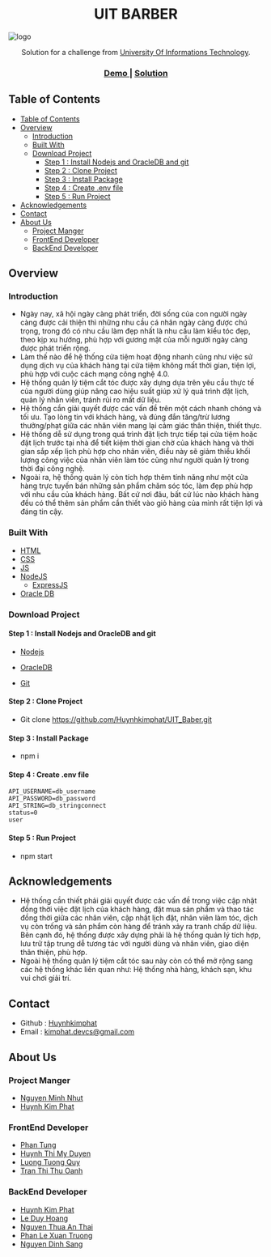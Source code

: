 <h1 align="center">UIT BARBER</h1>

![logo](https://user-images.githubusercontent.com/30569818/113259711-a2bffa80-92f7-11eb-8771-304248752a41.jpg)

<div align="center">
   Solution for a challenge from  <a href="https://www.uit.edu.vn/" target="_blank">University Of Informations Technology</a>.
</div>

<div align="center">
  <h3>
    <a href="">
      Demo
    </a>
    <span> | </span>
    <a href="https://github.com/Huynhkimphat/">
      Solution
    </a>
  </h3>
</div>
<!-- TABLE OF CONTENTS -->

## Table of Contents

- [Table of Contents](#table-of-contents)
- [Overview](#overview)
  - [Introduction](#introduction)
  - [Built With](#built-with)
  - [Download Project](#download-project)
    - [Step 1 : Install Nodejs and OracleDB and git](#step-1--install-nodejs-and-oracledb-and-git)
    - [Step 2 : Clone Project](#step-2--clone-project)
    - [Step 3 : Install Package](#step-3--install-package)
    - [Step 4 : Create .env file](#step-4--create-env-file)
    - [Step 5 : Run Project](#step-5--run-project)
- [Acknowledgements](#acknowledgements)
- [Contact](#contact)
- [About Us](#about-us)
  - [Project Manger](#project-manger)
  - [FrontEnd Developer](#frontend-developer)
  - [BackEnd Developer](#backend-developer)

## Overview

### Introduction

- Ngày nay, xã hội ngày càng phát triển, đời sống của con người ngày càng được cải thiện thì những nhu cầu cá nhân ngày càng được chú trọng, trong đó có nhu cầu làm đẹp nhất là nhu cầu làm kiểu tóc đẹp, theo kịp xu hướng, phù hợp với gương mặt của mỗi người ngày càng được phát triển rộng.
- Làm thế nào để hệ thống cửa tiệm hoạt động nhanh cũng như việc sử dụng dịch vụ của khách hàng tại cửa tiệm không mất thời gian, tiện lợi, phù hợp với cuộc cách mạng công nghệ 4.0.
- Hệ thống quản lý tiệm cắt tóc được xây dựng dựa trên yêu cầu thực tế của người dùng giúp nâng cao hiệu suất giúp xử lý quá trình đặt lịch, quản lý nhân viên, tránh rủi ro mất dữ liệu.
- Hệ thống cần giải quyết được các vấn đề trên một cách nhanh chóng và tối ưu. Tạo lòng tin với khách hàng, và đúng đắn tăng/trừ lương thưởng/phạt giữa các nhân viên mang lại cảm giác thân thiện, thiết thực.
- Hệ thống dễ sử dụng trong quá trình đặt lịch trực tiếp tại cửa tiệm hoặc đặt lịch trước tại nhà để tiết kiệm thời gian chờ của khách hàng và thời gian sắp xếp lịch phù hợp cho nhân viên, điều này sẽ giảm thiểu khối lượng công việc của nhân viên làm tóc cũng như người quản lý trong thời đại công nghệ.
- Ngoài ra, hệ thống quản lý còn tích hợp thêm tính năng như một cửa hàng trực tuyến bán những sản phẩm chăm sóc tóc, làm đẹp phù hợp với nhu cầu của khách hàng. Bất cứ nơi đâu, bất cứ lúc nào khách hàng đều có thể thêm sản phẩm cần thiết vào giỏ hàng của mình rất tiện lợi và đáng tin cậy.
### Built With

- [HTML](https://en.wikipedia.org/wiki/HTML)
- [CSS](https://en.wikipedia.org/wiki/CSS) 
- [JS](https://en.wikipedia.org/wiki/JavaScript)
- [NodeJS](https://en.wikipedia.org/wiki/Node.js)
  - [ExpressJS](https://en.wikipedia.org/wiki/Express.js)
- [Oracle DB](https://en.wikipedia.org/wiki/Oracle_Database)
### Download Project
#### Step 1 : Install Nodejs and OracleDB and git
- [Nodejs](https://nodejs.org/en/)

- [OracleDB](https://www.oracle.com/database/technologies/)

- [Git](https://git-scm.com/)

#### Step 2 : Clone Project

- Git clone https://github.com/Huynhkimphat/UIT_Baber.git

#### Step 3 : Install Package
- npm i

#### Step 4 : Create .env file
    API_USERNAME=db_username
    API_PASSWORD=db_password
    API_STRING=db_stringconnect
    status=0
    user
  
#### Step 5 : Run Project
- npm start

## Acknowledgements

- Hệ thống cần thiết phải giải quyết được các vấn đề trong việc cập nhật đồng thời việc đặt lịch của khách hàng, đặt mua sản phẩm và thao tác đồng thời giữa các nhân viên, cập nhật lịch đặt, nhân viên làm tóc, dịch vụ còn trống và sản phẩm còn hàng để tránh xảy ra tranh chấp dữ liệu. Bên cạnh đó, hệ thống được xây dựng phải là hệ thống quản lý tích hợp, lưu trữ tập trung dễ tương tác với người dùng và nhân viên, giao diện thân thiện, phù hợp.
- Ngoài hệ thống quản lý tiệm cắt tóc sau này còn có thể mở rộng sang các hệ thống khác liên quan như: Hệ thống nhà hàng, khách sạn, khu vui chơi giải trí.

## Contact
- Github : [Huynhkimphat](https://github.com/Huynhkimphat)
- Email :   kimphat.devcs@gmail.com

## About Us
### Project Manger 
  - [Nguyen Minh Nhut]()
  - [Huynh Kim Phat](https://github.com/Huynhkimphat)
### FrontEnd Developer 
   - [Phan Tung](https://github.com/PhanTung-06)
   - [Huynh Thi My Duyen](https://github.com/HuynhThiMyDuyen/)
   - [Luong Tuong Quy](https://github.com/QuyLuong)
   - [Tran Thi Thu Oanh](https://github.com/thuoanh63)
### BackEnd Developer
- [Huynh Kim Phat](https://github.com/Huynhkimphat)
- [Le Duy Hoang](https://github.com/DyHon)
- [Nguyen Thua An Thai](https://github.com/thainta)
- [Phan Le Xuan Truong](https://github.com/XuanTruong2408)
- [Nguyen Dinh Sang](https://github.com/nguyendinhsang1609)
